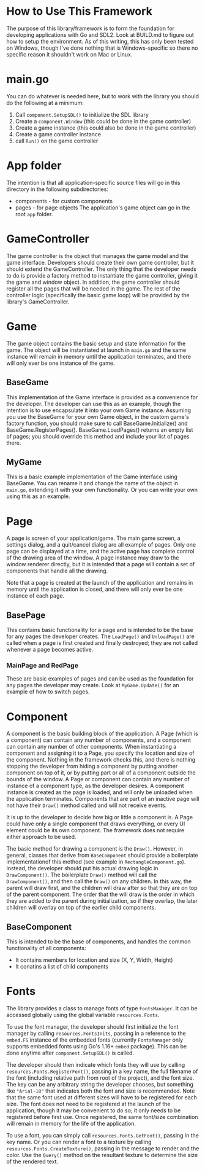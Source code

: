 # How to Use This Framework

The purpose of this library/framework is to form the foundation for developing applications with Go and SDL2.  Look at BUILD.md to figure out how to setup the environment.  As of this writing, this has only been tested on Windows, though I've done nothing that is Windows-specific so there no specific reason it shouldn't work on Mac or Linux.

# main.go

You can do whatever is needed here, but to work with the library you should do the following at a minimum:
1. Call `component.SetupSDL()` to initialize the SDL library
2. Create a `component.Window` (this could be done in the game controller)
3. Create a game instance (this could also be done in the game controller)
4. Create a game controller instance
5. call `Run()` on the game controller 

# App folder

The intention is that all application-specific source files will go in this directory in the following subdirectories:
* components - for custom components
* pages - for page objects
The application's game object can go in the root `app` folder.

# GameController

The game controller is the object that manages the game model and the game interface.  Developers should create their own game controller, but it should extend the GameController.  The only thing that the developer needs to do is provide a factory method to instantiate the game controller, giving it the game and window object.  In addition, the game controller should register all the pages that will be needed in the game.  The rest of the controller logic (specifically the basic game loop) will be provided by the library's GameController.

# Game

The game object contains the basic setup and state information for the game.  The object will be instantiated at launch in `main.go` and the same instance will remain in memory until the application terminates, and there will only ever be one instance of the game.

## BaseGame

This implementation of the Game interface is provided as a convenience for the developer.  The developer can use this as an example, though the intention is to use encapsulate it into your own Game instance.  Assuming you use the BaseGame for your own Game object, in the custom game's factory function, you should make sure to call BaseGame.Initialize() and BaseGame.RegisterPages().  BaseGame.LoadPages() returns an empty list of pages; you should override this method and include your list of pages there.

## MyGame

This is a basic example implementation of the Game interface using BaseGame.  You can rename it and change the name of the object in `main.go`, extending it with your own functionality.  Or you can write your own using this as an example.

# Page

A page is screen of your application/game.  The main game screen, a settings dialog, and a quit/cancel dialog are all example of pages.  Only one page can be displayed at a time, and the active page has complete control of the drawing area of the window.  A page instance may draw to the window renderer directly, but it is intended that a page will contain a set of components that handle all the drawing.

Note that a page is created at the launch of the application and remains in memory until the application is closed, and there will only ever be one instance of each page.  

## BasePage

This contains basic functionality for a page and is intended to be the base for any pages the developer creates.  The `LoadPage()` and `UnloadPage()` are called when a page is first created and finally destroyed; they are not called whenever a page becomes active.

### MainPage and RedPage

These are basic examples of pages and can be used as the foundation for any pages the developer may create.  Look at `MyGame.Update()` for an example of how to switch pages.

# Component

A component is the basic building block of the application.  A Page (which is a component) can contain any number of components, and a component can contain any number of other components.  When instantiating a component and assigning it to a Page, you specify the location and size of the component.  Nothing in the framework checks this, and there is nothing stopping the developer from hiding a component by putting another component on top of it, or by putting part or all of a component outside the bounds of the window.  A Page or component can contain any number of instance of a component type, as the developer desires.  A component instance is created as the page is loaded, and will only be unloaded when the application terminates.  Components that are part of an inactive page will not have their `Draw()` method called and will not receive events.

It is up to the developer to decide how big or little a component is.  A Page could have only a single component that draws everything, or every UI element could be its own component.  The framework does not require either approach to be used.

The basic method for drawing a component is the `Draw()`.  However, in general, classes that derive from `BaseComponent` should provide a boilerplate implementationof this method (see example in `RectangleComponent.go`).  Instead, the developer should put his actual drawing logic in `DrawComponent()`.  The boilerplate `Draw()` method will call the `DrawComponent()`, and then call the `Draw()` on any children.  In this way, the parent will draw first, and the children will draw after so that they are on top of the parent component.  The order that the will draw is the order in which they are added to the parent during initialization, so if they overlap, the later children will overlay on top of the earlier child components.

## BaseComponent

This is intended to be the base of components, and handles the common functionality of all components:
* It contains members for location and size (X, Y, Width, Height)
* It conatins a list of child components

# Fonts

The library provides a class to manage fonts of type `FontsManager`.  It can be accessed globally using the global variable `resources.Fonts`.  

To use the font manager, the developer should first initialize the font manager by calling `resources.FontsInits`, passing in a reference to the `embed.FS` instance of the embedded fonts (currently `FontsManager` only supports embedded fonts using Go's 1.16+ `embed` package).  This can be done anytime after `component.SetupSDL()` is called.

The developer should then indicate which fonts they will use by calling `resources.Fonts.RegisterFont()`, passing in a key name, the full filename of the font (including relative path from root of the project), and the font size.  The key can be any arbitrary string the developer chooses, but something like `"Arial-18"` that indicates both the font and size is recommended.  Note that the same font used at different sizes will have to be registered for each size.  The font does not need to be registered at the launch of the application, though it may be convenient to do so; it only needs to be registered before first use.  Once registered, the same font/size combination will remain in memory for the life of the application.

To use a font, you can simply call `resources.Fonts.GetFont()`, passing in the key name.  Or you can render a font to a texture by calling `resources.Fonts.CreateTexture()`, passing in the message to render and the color.  Use the `Query()` method on the resultant texture to determine the size of the rendered text.
